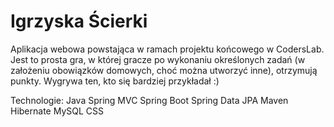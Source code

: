 # Igrzyska Ścierki

Aplikacja webowa powstająca w ramach projektu końcowego w CodersLab. Jest to
prosta gra, w której gracze po wykonaniu określonych zadań (w założeniu obowiązków domowych, choć można utworzyć inne), otrzymują punkty. Wygrywa
ten, kto się bardziej przykładał :)

Technologie:
Java
Spring MVC
Spring Boot
Spring Data JPA
Maven
Hibernate
MySQL
CSS
